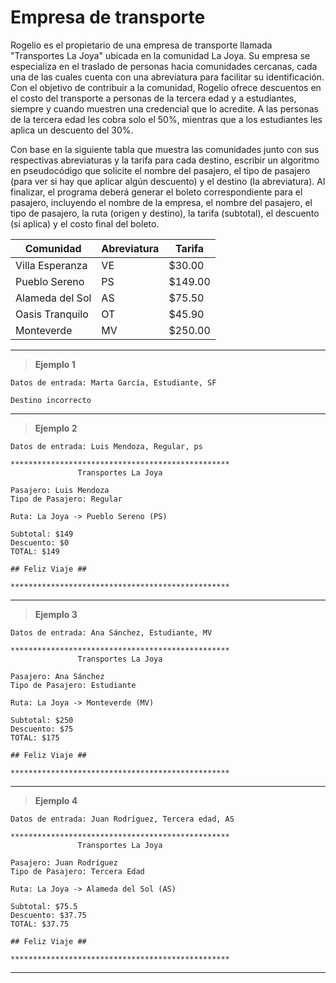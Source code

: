 ﻿# Empresa de transporte

Rogelio es el propietario de una empresa de transporte llamada "Transportes La Joya" ubicada en la comunidad La Joya. Su empresa se especializa en el 
traslado de personas hacia comunidades cercanas, cada una de las cuales cuenta con una abreviatura para facilitar su identificación. 
Con el objetivo de contribuir a la comunidad, Rogelio ofrece descuentos en el costo del transporte a personas de la tercera edad 
y a estudiantes, siempre y cuando muestren una credencial que lo acredite. A las personas de la tercera edad les cobra solo el 50%, 
mientras que a los estudiantes les aplica un descuento del 30%.

Con base en la siguiente tabla que muestra las comunidades junto con sus respectivas abreviaturas y la tarifa para cada destino,
escribir un algoritmo en pseudocódigo que solicite el nombre del pasajero, el tipo de pasajero (para ver si hay que aplicar algún descuento) y el destino (la abreviatura). 
Al finalizar, el programa deberá generar el boleto correspondiente para el pasajero, incluyendo el nombre de la empresa, el nombre del pasajero, el tipo de pasajero, 
la ruta (origen y destino), la tarifa (subtotal), el descuento (si aplica) y el costo final del boleto.

| Comunidad         | Abreviatura | Tarifa  |
|-------------------|-------------|---------|
| Villa Esperanza   | VE          | $30.00  |
| Pueblo Sereno     | PS          | $149.00 |
| Alameda del Sol   | AS          | $75.50  |
| Oasis Tranquilo   | OT          | $45.90  |
| Monteverde        | MV          | $250.00 |

---

> **Ejemplo 1**

`Datos de entrada: Marta García, Estudiante, SF`

```
Destino incorrecto
```

---

> **Ejemplo 2**

`Datos de entrada: Luis Mendoza, Regular, ps`

```
*************************************************
               Transportes La Joya

Pasajero: Luis Mendoza
Tipo de Pasajero: Regular

Ruta: La Joya -> Pueblo Sereno (PS)

Subtotal: $149
Descuento: $0
TOTAL: $149

## Feliz Viaje ##

*************************************************
```

---

> **Ejemplo 3**

`Datos de entrada: Ana Sánchez, Estudiante, MV`

```
*************************************************
               Transportes La Joya

Pasajero: Ana Sánchez
Tipo de Pasajero: Estudiante

Ruta: La Joya -> Monteverde (MV)

Subtotal: $250
Descuento: $75
TOTAL: $175

## Feliz Viaje ##

*************************************************
```

---

> **Ejemplo 4**

`Datos de entrada: Juan Rodríguez, Tercera edad, AS`

```
*************************************************
               Transportes La Joya

Pasajero: Juan Rodríguez
Tipo de Pasajero: Tercera Edad

Ruta: La Joya -> Alameda del Sol (AS)

Subtotal: $75.5
Descuento: $37.75
TOTAL: $37.75

## Feliz Viaje ##

*************************************************
```

---
